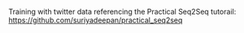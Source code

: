 Training with twitter data referencing the Practical Seq2Seq tutorail:
https://github.com/suriyadeepan/practical_seq2seq